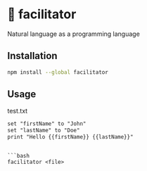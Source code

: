 # 💬 facilitator
Natural language as a programming language

## Installation
```bash
npm install --global facilitator
```

## Usage

test.txt
```txt
set "firstName" to "John"
set "lastName" to "Doe"
print "Hello {{firstName}} {{lastName}}"
```
```

```bash
facilitator <file>
```

